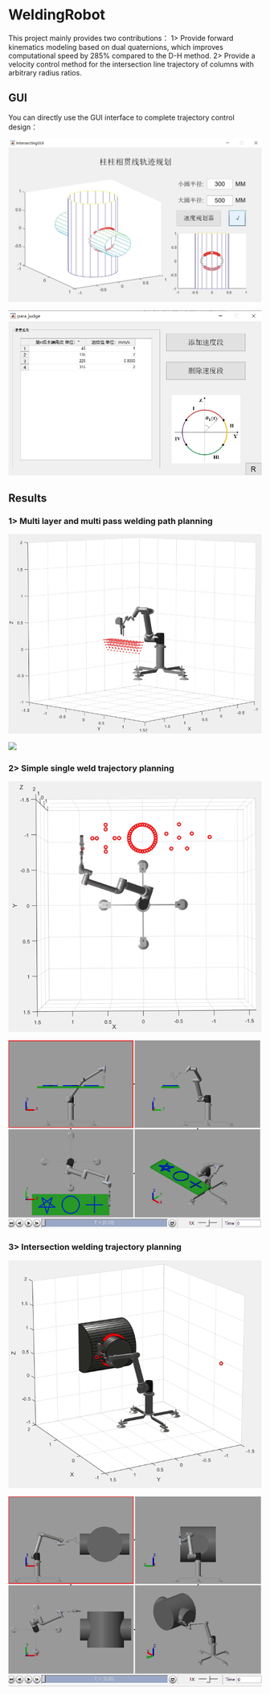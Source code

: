 # WeldingRobot

This project mainly provides two contributions：
1> Provide forward kinematics modeling based on dual quaternions, which improves computational speed by 285% compared to the D-H method.
2> Provide a velocity control method for the intersection line trajectory of columns with arbitrary radius ratios.

## GUI

You can directly use the GUI interface to complete trajectory control design：

![](https://github.com/Scalpelapex/Images/blob/main/fig02.jpg)

![](https://github.com/Scalpelapex/Images/blob/main/fig03.jpg)

## Results
 
### 1> Multi layer and multi pass welding path planning

![](https://github.com/Scalpelapex/Images/blob/main/A1.gif)

![](https://github.com/Scalpelapex/Images/blob/main/B1.gif)

### 2> Simple single weld trajectory planning

![](https://github.com/Scalpelapex/Images/blob/main/A2.gif)

![](https://github.com/Scalpelapex/Images/blob/main/B2.gif)

### 3> Intersection welding trajectory planning

![](https://github.com/Scalpelapex/Images/blob/main/A3.gif)

![](https://github.com/Scalpelapex/Images/blob/main/B3.gif)
